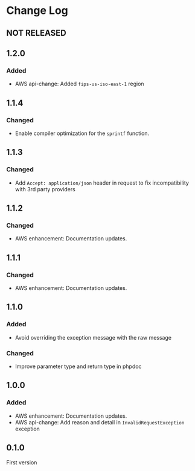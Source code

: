 # Change Log

## NOT RELEASED

## 1.2.0

### Added

- AWS api-change: Added `fips-us-iso-east-1` region

## 1.1.4

### Changed

- Enable compiler optimization for the `sprintf` function.

## 1.1.3

### Changed

- Add `Accept: application/json` header in request to fix incompatibility with 3rd party providers

## 1.1.2

### Changed

- AWS enhancement: Documentation updates.

## 1.1.1

### Changed

- AWS enhancement: Documentation updates.

## 1.1.0

### Added

- Avoid overriding the exception message with the raw message

### Changed

- Improve parameter type and return type in phpdoc

## 1.0.0

### Added

- AWS enhancement: Documentation updates.
- AWS api-change: Add reason and detail in `InvalidRequestException` exception

## 0.1.0

First version
